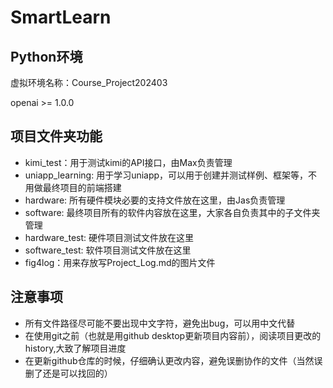 # SmartLearn

## Python环境
虚拟环境名称：Course_Project202403

openai >= 1.0.0

## 项目文件夹功能
- kimi_test：用于测试kimi的API接口，由Max负责管理
- uniapp_learning: 用于学习uniapp，可以用于创建并测试样例、框架等，不用做最终项目的前端搭建
- hardware: 所有硬件模块必要的支持文件放在这里，由Jas负责管理
- software: 最终项目所有的软件内容放在这里，大家各自负责其中的子文件夹管理
- hardware_test: 硬件项目测试文件放在这里
- software_test: 软件项目测试文件放在这里
- fig4log：用来存放写Project_Log.md的图片文件

## 注意事项
- 所有文件路径尽可能不要出现中文字符，避免出bug，可以用中文代替
- 在使用git之前（也就是用github desktop更新项目内容前），阅读项目更改的history,大致了解项目进度
- 在更新github仓库的时候，仔细确认更改内容，避免误删协作的文件（当然误删了还是可以找回的）
